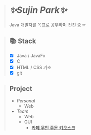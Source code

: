 > # _✨Sujin Park✨_
> Java 개발자를 목표로 공부하며 전진 중 ✏

> ## 📚 Stack
> - [x] Java / JavaFx
> - [x] C
> - [x] HTML / CSS 기초
> - [x] git

> ## Project
> - _Personal_
>   - Web
> - _Team_
>   - Web
>   - GUI
>     - [카페 무인 주문 키오스크](https://github.com/su-jp/cafeKiosk.git)
